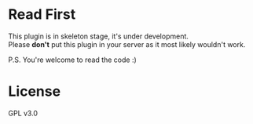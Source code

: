 # Read First
This plugin is in skeleton stage, it\'s under development.\
Please **don't** put this plugin in your server as it most likely wouldn\'t work.

P.S. You\'re welcome to read the code :)

# License
GPL v3.0
